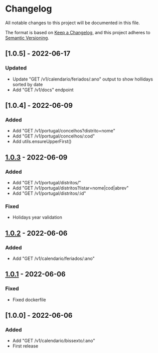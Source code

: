 # Changelog

All notable changes to this project will be documented in this file.

The format is based on [Keep a Changelog](https://keepachangelog.com/en/1.0.0/),
and this project adheres to [Semantic Versioning](https://semver.org/spec/v2.0.0.html).

## [1.0.5] - 2022-06-17

### Updated

- Update "GET /v1/calendario/feriados/:ano" output to show hollidays sorted by date
- Add "GET /v1/docs" endpoint

## [1.0.4] - 2022-06-09

### Added

- Add "GET /v1/portugal/concelhos?distrito=nome"
- Add "GET /v1/portugal/concelhos/:cod"
- Add utils.ensureUpperFirst()

## [1.0.3] - 2022-06-09

### Added

- Add "GET /v1/portugal/distritos/"
- Add "GET /v1/portugal/distritos?listar=nome|cod|abrev"
- Add "GET /v1/portugal/distritos/:id"

### Fixed

- Holidays year validation

## [1.0.2] - 2022-06-06

### Added

- Add "GET /v1/calendario/feriados/:ano"

## [1.0.1] - 2022-06-06

### Fixed

- Fixed dockerfile

## [1.0.0] - 2022-06-06

### Added

- Add "GET /v1/calendario/bissexto/:ano"
- First release

[unreleased]: https://github.com/gabtec/freeapis/compare/v1.0.0...HEAD
[1.0.3]: https://github.com/gabtec/freeapis/releases/tag/v1.0.3
[1.0.2]: https://github.com/gabtec/freeapis/releases/tag/v1.0.2
[1.0.1]: https://github.com/gabtec/freeapis/releases/tag/v1.0.1
